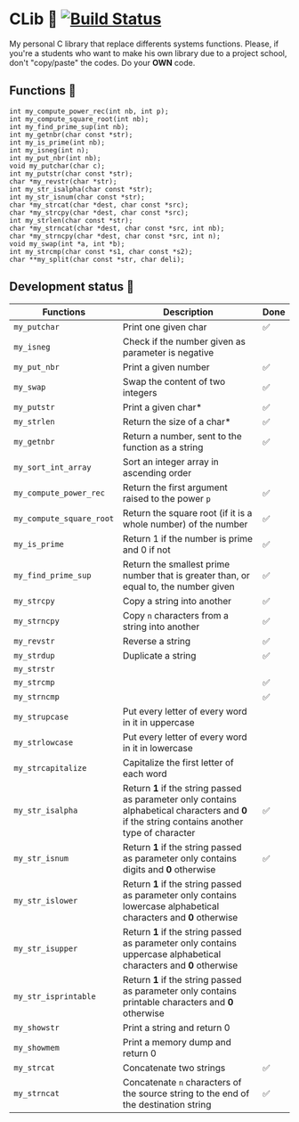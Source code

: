 # CLib :book:   [![Build Status](https://travis-ci.com/MrToto54/CLib.svg?branch=master)](https://travis-ci.com/MrToto54/CLib)
My personal C library that replace differents systems functions.
Please, if you're a students who want to make his own library due to a project school, don't "copy/paste" the codes. Do your **OWN** code.

## Functions :space_invader:
    int my_compute_power_rec(int nb, int p);
    int my_compute_square_root(int nb);
    int my_find_prime_sup(int nb);
    int my_getnbr(char const *str);
    int my_is_prime(int nb);
    int my_isneg(int n);
    int my_put_nbr(int nb);
    void my_putchar(char c);
    int my_putstr(char const *str);
    char *my_revstr(char *str);
    int my_str_isalpha(char const *str);
    int my_str_isnum(char const *str);
    char *my_strcat(char *dest, char const *src);
    char *my_strcpy(char *dest, char const *src);
    int my_strlen(char const *str);
    char *my_strncat(char *dest, char const *src, int nb);
    char *my_strncpy(char *dest, char const *src, int n);
    void my_swap(int *a, int *b);
    int my_strcmp(char const *s1, char const *s2);
    char **my_split(char const *str, char deli);

## Development status :construction:

| Functions | Description | Done |
| --- | --- | --- |
| `my_putchar` | Print one given char | :white_check_mark: |
| `my_isneg` | Check if the number given as parameter is negative |
| `my_put_nbr` | Print a given number | :white_check_mark: |
| `my_swap` | Swap the content of two integers | :white_check_mark: |
| `my_putstr` | Print a given char* | :white_check_mark: |
| `my_strlen` | Return the size of a char* | :white_check_mark: |
| `my_getnbr` | Return a number, sent to the function as a string | :white_check_mark: |
| `my_sort_int_array` | Sort an integer array in ascending order |
| `my_compute_power_rec` | Return the first argument raised to the power `p` | :white_check_mark: |
| `my_compute_square_root` |  Return the square root (if it is a whole number) of the number | :white_check_mark: |
| `my_is_prime` | Return 1 if the number is prime and 0 if not | :white_check_mark: |
| `my_find_prime_sup` |  Return the smallest prime number that is greater than, or equal to, the number given | :white_check_mark: |
| `my_strcpy` | Copy a string into another | :white_check_mark: |
| `my_strncpy` | Copy `n` characters from a string into another | :white_check_mark: |
| `my_revstr` | Reverse a string | :white_check_mark: |
| `my_strdup` | Duplicate a string | :white_check_mark: |
| `my_strstr` |  |
| `my_strcmp` |  | :white_check_mark: |
| `my_strncmp` |  | :white_check_mark: |
| `my_strupcase` | Put every letter of every word in it in uppercase |
| `my_strlowcase` | Put every letter of every word in it in lowercase |
| `my_strcapitalize` | Capitalize the first letter of each word |
| `my_str_isalpha` | Return **1** if the string passed as parameter only contains alphabetical characters and **0** if the string contains another type of character | :white_check_mark: |
| `my_str_isnum` | Return **1** if the string passed as parameter only contains digits and **0** otherwise | :white_check_mark: |
| `my_str_islower` | Return **1** if the string passed as parameter only contains lowercase alphabetical characters and **0** otherwise |
| `my_str_isupper` | Return **1** if the string passed as parameter only contains uppercase alphabetical characters and **0** otherwise |
| `my_str_isprintable` | Return **1** if the string passed as parameter only contains printable characters and **0** otherwise |
| `my_showstr` | Print a string and return 0 |
| `my_showmem` | Print a memory dump and return 0 |
| `my_strcat` | Concatenate two strings | :white_check_mark: |
| `my_strncat` | Concatenate `n` characters of the source string to the end of the destination string | :white_check_mark: |